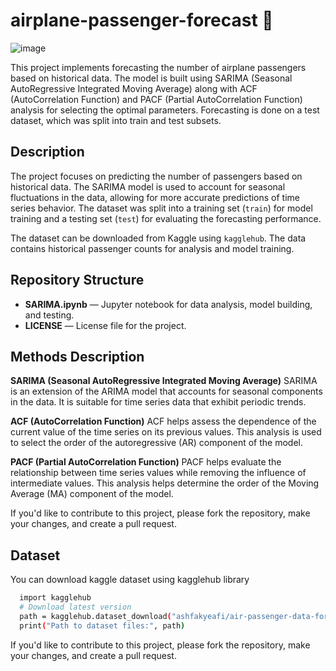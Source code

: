 # airplane-passenger-forecast 🛫
![image](https://github.com/user-attachments/assets/fbc872c3-a782-4b9e-b111-8a379f5da83d)

This project implements forecasting the number of airplane passengers based on historical data. The model is built using SARIMA (Seasonal AutoRegressive Integrated Moving Average) along with ACF (AutoCorrelation Function) and PACF (Partial AutoCorrelation Function) analysis for selecting the optimal parameters. Forecasting is done on a test dataset, which was split into train and test subsets.

## Description

The project focuses on predicting the number of passengers based on historical data. The SARIMA model is used to account for seasonal fluctuations in the data, allowing for more accurate predictions of time series behavior. The dataset was split into a training set (`train`) for model training and a testing set (`test`) for evaluating the forecasting performance.

The dataset can be downloaded from Kaggle using `kagglehub`. The data contains historical passenger counts for analysis and model training.

## Repository Structure

- **SARIMA.ipynb** — Jupyter notebook for data analysis, model building, and testing.
- **LICENSE** — License file for the project.
## Methods Description
**SARIMA (Seasonal AutoRegressive Integrated Moving Average)**
SARIMA is an extension of the ARIMA model that accounts for seasonal components in the data. It is suitable for time series data that exhibit periodic trends.

**ACF (AutoCorrelation Function)**
ACF helps assess the dependence of the current value of the time series on its previous values. This analysis is used to select the order of the autoregressive (AR) component of the model.

**PACF (Partial AutoCorrelation Function)**
PACF helps evaluate the relationship between time series values while removing the influence of intermediate values. This analysis helps determine the order of the Moving Average (MA) component of the model.

If you'd like to contribute to this project, please fork the repository, make your changes, and create a pull request.

## Dataset
You can download kaggle dataset using kagglehub library
```bash
  import kagglehub
  # Download latest version
  path = kagglehub.dataset_download("ashfakyeafi/air-passenger-data-for-time-series-analysis")
  print("Path to dataset files:", path)
```
If you'd like to contribute to this project, please fork the repository, make your changes, and create a pull request.
